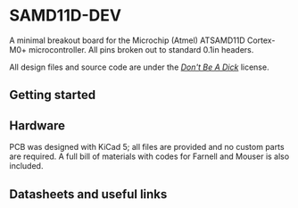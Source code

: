 # SAMD11D-DEV

A minimal breakout board for the Microchip (Atmel) ATSAMD11D Cortex-M0+ microcontroller. All pins broken out to standard 0.1in headers.

All design files and source code are under the [_Don't Be A Dick_][dbad-github] license.

## Getting started

## Hardware

PCB was designed with KiCad 5; all files are provided and no custom parts are required. A full bill of materials with codes for Farnell and Mouser is also included.

## Datasheets and useful links

[dbad-github]: https://github.com/philsturgeon/dbad
